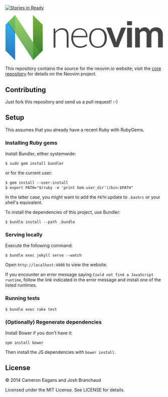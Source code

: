 [![Stories in Ready](https://badge.waffle.io/neovim/neovim.github.io.png?label=ready&title=Ready)](https://waffle.io/neovim/neovim.github.io)

![Neovim Logo](logos/neovim-logo.png)

This repository contains the source for the neovim.io website; visit the
[core repository](https://github.com/neovim/neovim) for details on
the Neovim project.

## Contributing

Just fork this repository and send us a pull request! :-)

## Setup

This assumes that you already have a recent Ruby with RubyGems.

### Installing Ruby gems

Install Bundler, either systemwide:

    $ sudo gem install bundler

or for the current user:

    $ gem install --user-install
    $ export PATH="$(ruby -e 'print Gem.user_dir')/bin:$PATH"

In the latter case, you might want to add the `PATH` update to `.bashrc` or your shell's equivalent.

To install the dependencies of this project, use Bundler:

    $ bundle install --path .bundle

### Serving locally

Execute the following command:

    $ bundle exec jekyll serve --watch

Open `http://localhost:4000` to view the website.

If you encounter an error message saying `Could not find a JavaScript runtime`, follow the link indicated
in the error message and install one of the listed runtimes.

### Running tests

    $ bundle exec rake test

### (Optionally) Regenerate dependencies

Install Bower if you don't have it:

    npm install bower

Then install the JS dependencies with `bower install`.

## License

&copy; 2014 Cameron Eagans and Josh Branchaud

Licensed under the MIT License. See LICENSE for details.
